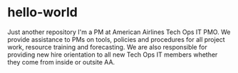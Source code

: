 # hello-world
Just another repository
I'm a PM at American Airlines Tech Ops IT PMO. We provide assistance to PMs on tools, policies and procedures for all project work, resource training and forecasting. We are also responsible for providing new hire orientation to all new Tech Ops IT members whether they come from inside or outsite AA.
